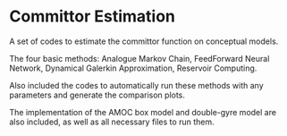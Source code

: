 # Committor Estimation
 A set of codes to estimate the committor function on conceptual models.

The four basic methods: Analogue Markov Chain, FeedForward Neural Network, Dynamical Galerkin Approximation, Reservoir Computing.

Also included the codes to automatically run these methods with any parameters and generate the comparison plots.

The implementation of the AMOC box model and double-gyre model are also included, as well as all necessary files to run them.
